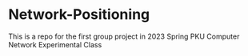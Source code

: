 # Network-Positioning
This is a repo for the first group project in 2023 Spring PKU Computer Network Experimental Class
